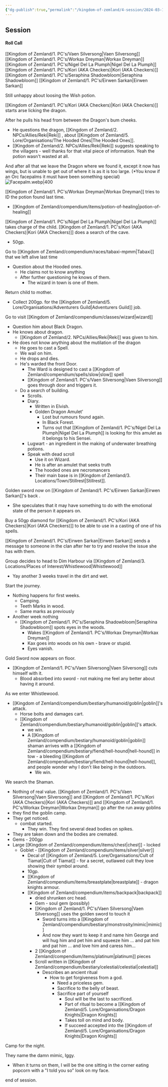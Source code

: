 ```yaml
---
{"dg-publish":true,"permalink":"/kingdom-of-zemland/4-session/2024-03-10/","tags":["Session_Note"]}
---
```



## Session

#### Roll Call
[[Kingdom of Zemland/1. PC's/Vaen Silversong\|Vaen Silversong]] 
[[Kingdom of Zemland/1. PC's/Workax Dreyman\|Workax Dreyman]] 
[[Kingdom of Zemland/1. PC's/Nigel Del La Plumph\|Nigel Del La Plumph]] 
[[Kingdom of Zemland/1. PC's/Kori (AKA Checkers)\|Kori (AKA Checkers)]] 
[[Kingdom of Zemland/1. PC's/Seraphina Shadowbloom\|Seraphina Shadowbloom]] 
[[Kingdom of Zemland/1. PC's/Eirwen Sarkan\|Eirwen Sarkan]] 

Still unhappy about loosing the Wish potion.

[[Kingdom of Zemland/1. PC's/Kori (AKA Checkers)\|Kori (AKA Checkers)]]  starts arse licking the dragon.

After he pulls his head from between the Dragon's bum cheeks.
- He questions the dragon, [[Kingdom of Zemland/2. NPCs/Allies/Reki\|Reki]] , about [[Kingdom of Zemland/5. Lore/Organisations/The Hooded Ones\|The Hooded Ones]].
- [[Kingdom of Zemland/2. NPCs/Allies/Reki\|Reki]]  suggests speaking to the villagers - well thanks for that vital piece of information.  Yeah the potion wasn't wasted at all.

And after all that we leave the Dragon where we found it, except it now has wings, but is unable to get out of where it is as it is too large.  (*You know if an Orc facepalms it must have been something special)
![Facepalm.webp|400](/img/user/Kingdom%20of%20Zemland/z_Attachments/Facepalm.webp)


[[Kingdom of Zemland/1. PC's/Workax Dreyman\|Workax Dreyman]] tries to ID the potion found last time.
- [[Kingdom of Zemland/compendium/items/potion-of-healing\|potion-of-healing]] 

[[Kingdom of Zemland/1. PC's/Nigel Del La Plumph\|Nigel Del La Plumph]] takes charge of the child.
[[Kingdom of Zemland/1. PC's/Kori (AKA Checkers)\|Kori (AKA Checkers)]]  does a search of the cave.
- 50gp.

Go to [[Kingdom of Zemland/compendium/races/tabaxi-mpmm\|Tabaxi]] that we left alive last time
- Question about the Hooded ones.
	- He claims not to know anything
	- After further questioning he knows of them.
		- The wizard in town is one of them.

Return child to mother.
- Collect 200gp. for the [[Kingdom of Zemland/5. Lore/Organisations/Adventurers Guild\|Adventurers Guild]] job.

Go to visit [[Kingdom of Zemland/compendium/classes/wizard\|wizard]] 
- Question him about Black Dragon.
- He knows about dragon.
	- [[Kingdom of Zemland/2. NPCs/Allies/Reki\|Reki]]  was given to him.
- He does not know anything about the mutilation of the dragon
	- He goes to cast a Spell.
	- We wail on him.
	- He drops and dies.
	- He's warded the front Door.
		- The Ward is designed to cast a [[Kingdom of Zemland/compendium/spells/slow\|slow]] spell
		- [[Kingdom of Zemland/1. PC's/Vaen Silversong\|Vaen Silversong]] goes through door and triggers it.
	- Do a search of building.
		- Scrolls.
		- Diary.
			- Written in Elvish.
			- Golden Dragon Amulet'
				- Lost but rumours found again.
				- In Black Forest.
				- Turns out that [[Kingdom of Zemland/1. PC's/Nigel Del La Plumph\|Nigel Del La Plumph]] is looking for this amulet as it belongs to his Sensei.
		- Lugwart - an ingredient in the making of underwater breathing potions.
		- Speak with dead scroll
			- Use it on Wizard.
			- He is after an amulet that seeks truth
			- The hooded ones are necromancers
			- Their main base is in [[Kingdom of Zemland/3. Locations/Town/Stillrest\|Stillrest]].

Golden sword now on [[Kingdom of Zemland/1. PC's/Eirwen Sarkan\|Eirwen Sarkan]]'s back .
- She speculates that it may have something to do with the emotional state of the person it appears on.

Buy a 50gp diamond for [[Kingdom of Zemland/1. PC's/Kori (AKA Checkers)\|Kori (AKA Checkers)]] to be able to use in a casting of one of his spells.

[[Kingdom of Zemland/1. PC's/Eirwen Sarkan\|Eirwen Sarkan]] sends a message to someone in the clan after her to try and resolve the issue she has with them.

Group decides to head to Dim Harbour via [[Kingdom of Zemland/3. Locations/Places of Interest/Whistlewood\|Whistlewood]] 
- Yay another 3 weeks travel in the dirt and wet.

Start the journey.  
- Nothing happens for first weeks.
	- Camping.
	- Teeth Marks in wood.
	- Same marks as previously
- Another week nothing 
	- [[Kingdom of Zemland/1. PC's/Seraphina Shadowbloom\|Seraphina Shadowbloom]] spots eyes in the woods.
		- Wakes [[Kingdom of Zemland/1. PC's/Workax Dreyman\|Workax Dreyman]] 
		- Kax goes into woods on his own - brave or stupid.
		- Eyes vanish.

Gold Sword now appears on floor.
- [[Kingdom of Zemland/1. PC's/Vaen Silversong\|Vaen Silversong]]  cuts himself with it.
	- Blood absorbed into sword - not making me feel any better about having it around.

As we enter Whistlewood.
- [[Kingdom of Zemland/compendium/bestiary/humanoid/goblin\|goblin]]'s  attack.
	- Horse bolts and damages cart.
	- [[Kingdom of Zemland/compendium/bestiary/humanoid/goblin\|goblin]]'s attack.
		- we win.
		- A [[Kingdom of Zemland/compendium/bestiary/humanoid/goblin\|goblin]] shaman arrives with a [[Kingdom of Zemland/compendium/bestiary/fiend/hell-hound\|hell-hound]] in tow - a bleeding [[Kingdom of Zemland/compendium/bestiary/fiend/hell-hound\|hell-hound]], and people wonder why I don't like being in the outdoors.
			- We win.

We search the Shaman.
- Nothing of real value.
[[Kingdom of Zemland/1. PC's/Vaen Silversong\|Vaen Silversong]] and [[Kingdom of Zemland/1. PC's/Kori (AKA Checkers)\|Kori (AKA Checkers)]] and [[Kingdom of Zemland/1. PC's/Workax Dreyman\|Workax Dreyman]]  go after the run away goblins 
- they find the goblin camp.
- They get noticed.
	- combat started.
		- They win.
They find several dead bodies on spikes.
- They are taken down and the bodies are cremated.
- Gems - 200gp
- Large [[Kingdom of Zemland/compendium/items/chest\|chest]] - locked
	- Goblet - [[Kingdom of Zemland/compendium/items/silver\|silver]] 
		- Decal of [[Kingdom of Zemland/5. Lore/Organisations/Cult of Tiamat\|Cult of Tiamat]] - for a secret, outlawed cult they love showing their symbol around.
		- 10gp.
		- [[Kingdom of Zemland/compendium/items/breastplate\|breastplate]] - dragon knights armour.
		- [[Kingdom of Zemland/compendium/items/backpack\|backpack]] 
			- dried shrunken orc head.
			- Gem - soul gem (possibly)
			- [[Kingdom of Zemland/1. PC's/Vaen Silversong\|Vaen Silversong]] uses the golden sword to touch it
				- Sword turns into a [[Kingdom of Zemland/compendium/bestiary/monstrosity/mimic\|mimic]] 
				- And now they want to keep it and name him George and will hug him and pet him and squeeze him … and pat him and pat him … and love him and caress him…
			- 2 [[Kingdom of Zemland/compendium/items/platinum\|platinum]] pieces
			- Scroll written in [[Kingdom of Zemland/compendium/bestiary/celestial/celestial\|celestial]] 
				- Describes an ancient ritual
					- How to get forgiveness from a god.
						- Need a priceless gem.
						- Sacrifice to the belly of beast.
						- Sacrifice part of yourself
							- Soul will be the last to sacrificed.
							- Part of ritual to become a [[Kingdom of Zemland/5. Lore/Organisations/Dragon Knights\|Dragon Knights]] 
							- Takes toll on mind and body.
							- If succeed accepted into the [[Kingdom of Zemland/5. Lore/Organisations/Dragon Knights\|Dragon Knights]] 

Camp for the night.

They name the damn mimic, Iggy.
- When it turns on them, I will be the one sitting in the corner eating popcorn with a "I told you so" look on my face.

end of session.